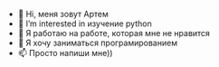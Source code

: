 - 👋 Hi, меня зовут Артем
- 👀 I’m interested in  изучение python
- 🌱 Я работаю на работе, которая мне не нравится
- 💞️  Я хочу заниматься програмированием 
- 📫 Просто напиши  мне))

<!---
artem-flai/artem-flai is a ✨ special ✨ repository because its `README.md` (this file) appears on your GitHub profile.
You can click the Preview link to take a look at your changes.
--->

